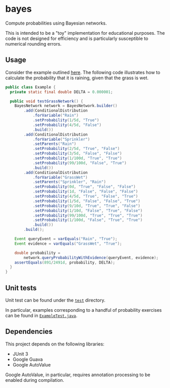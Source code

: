 # bayes

Compute probabilities using Bayesian networks.

This is intended to be a "toy" implementation for educational purposes.  The code is not designed for efficiency and is particularly susceptible to numerical rounding errors.

## Usage

Consider the example outlined [here](http://en.wikipedia.org/wiki/Bayesian_network#Example).  The following code illustrates how to calculate the probability that it is raining, given that the grass is wet.

```java
public class Example {
  private static final double DELTA = 0.000001;

  public void testGrassNetwork() {
    BayesNetwork network = BayesNetwork.builder()
        .add(ConditionalDistribution
            .forVariable("Rain")
            .setProbability(1/5d, "True")
            .setProbability(4/5d, "False")
            .build())
        .add(ConditionalDistribution
            .forVariable("Sprinkler")
            .setParents("Rain")
            .setProbability(2/5d, "True", "False")
            .setProbability(3/5d, "False", "False")
            .setProbability(1/100d, "True", "True")
            .setProbability(99/100d, "False", "True")
            .build())
        .add(ConditionalDistribution
            .forVariable("GrassWet")
            .setParents("Sprinkler", "Rain")
            .setProbability(0d, "True", "False", "False")
            .setProbability(1d, "False", "False", "False")
            .setProbability(4/5d, "True", "False", "True")
            .setProbability(1/5d, "False", "False", "True")
            .setProbability(9/10d, "True", "True", "False")
            .setProbability(1/10d, "False", "True", "False")
            .setProbability(99/100d, "True", "True", "True")
            .setProbability(1/100d, "False", "True", "True")
            .build())
        .build();

    Event queryEvent = varEquals("Rain", "True");
    Event evidence = varEquals("GrassWet", "True");

    double probability =
        network.queryProbabilityWithEvidence(queryEvent, evidence);
    assertEquals(891/2491d, probability, DELTA);
  }
}
```

## Unit tests

Unit test can be found under the [`test`](/test/com/example/ai/bayes) directory.

In particular, examples corresponding to a handful of probability exercises can be found in [`ExampleTest.java`](/test/com/example/ai/bayes/ExampleTest.java).

## Dependencies

This project depends on the following libraries:
- JUnit 3
- Google Guava
- Google AutoValue

Google AutoValue, in particular, requires annotation processing to be enabled during compilation.

